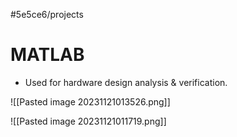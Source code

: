 #5e5ce6/projects 

# MATLAB

- Used for hardware design analysis & verification.

![[Pasted image 20231121013526.png]]

![[Pasted image 20231121011719.png]]
